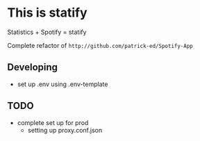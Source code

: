 # This is statify

Statistics + Spotify = statify

Complete refactor of `http://github.com/patrick-ed/Spotify-App`

## Developing

- set up .env using .env-template

## TODO

- complete set up for prod
    - setting up proxy.conf.json